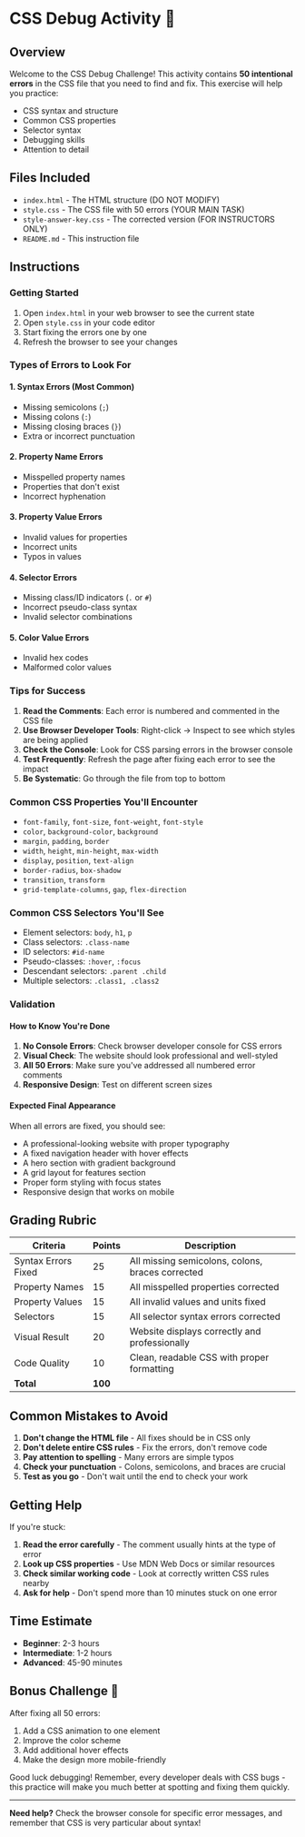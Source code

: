# CSS Debug Activity 🐛

## Overview
Welcome to the CSS Debug Challenge! This activity contains **50 intentional errors** in the CSS file that you need to find and fix. This exercise will help you practice:

- CSS syntax and structure
- Common CSS properties
- Selector syntax
- Debugging skills
- Attention to detail

## Files Included
- `index.html` - The HTML structure (DO NOT MODIFY)
- `style.css` - The CSS file with 50 errors (YOUR MAIN TASK)
- `style-answer-key.css` - The corrected version (FOR INSTRUCTORS ONLY)
- `README.md` - This instruction file

## Instructions

### Getting Started
1. Open `index.html` in your web browser to see the current state
2. Open `style.css` in your code editor
3. Start fixing the errors one by one
4. Refresh the browser to see your changes

### Types of Errors to Look For

#### 1. **Syntax Errors** (Most Common)
- Missing semicolons (`;`)
- Missing colons (`:`)
- Missing closing braces (`}`)
- Extra or incorrect punctuation

#### 2. **Property Name Errors**
- Misspelled property names
- Properties that don't exist
- Incorrect hyphenation

#### 3. **Property Value Errors**
- Invalid values for properties
- Incorrect units
- Typos in values

#### 4. **Selector Errors**
- Missing class/ID indicators (`.` or `#`)
- Incorrect pseudo-class syntax
- Invalid selector combinations

#### 5. **Color Value Errors**
- Invalid hex codes
- Malformed color values

### Tips for Success

1. **Read the Comments**: Each error is numbered and commented in the CSS file
2. **Use Browser Developer Tools**: Right-click → Inspect to see which styles are being applied
3. **Check the Console**: Look for CSS parsing errors in the browser console
4. **Test Frequently**: Refresh the page after fixing each error to see the impact
5. **Be Systematic**: Go through the file from top to bottom

### Common CSS Properties You'll Encounter
- `font-family`, `font-size`, `font-weight`, `font-style`
- `color`, `background-color`, `background`
- `margin`, `padding`, `border`
- `width`, `height`, `min-height`, `max-width`
- `display`, `position`, `text-align`
- `border-radius`, `box-shadow`
- `transition`, `transform`
- `grid-template-columns`, `gap`, `flex-direction`

### Common CSS Selectors You'll See
- Element selectors: `body`, `h1`, `p`
- Class selectors: `.class-name`
- ID selectors: `#id-name`
- Pseudo-classes: `:hover`, `:focus`
- Descendant selectors: `.parent .child`
- Multiple selectors: `.class1, .class2`

### Validation

#### How to Know You're Done
1. **No Console Errors**: Check browser developer console for CSS errors
2. **Visual Check**: The website should look professional and well-styled
3. **All 50 Errors**: Make sure you've addressed all numbered error comments
4. **Responsive Design**: Test on different screen sizes

#### Expected Final Appearance
When all errors are fixed, you should see:
- A professional-looking website with proper typography
- A fixed navigation header with hover effects
- A hero section with gradient background
- A grid layout for features section
- Proper form styling with focus states
- Responsive design that works on mobile

## Grading Rubric

| Criteria | Points | Description |
|----------|--------|-------------|
| Syntax Errors Fixed | 25 | All missing semicolons, colons, braces corrected |
| Property Names | 15 | All misspelled properties corrected |
| Property Values | 15 | All invalid values and units fixed |
| Selectors | 15 | All selector syntax errors corrected |
| Visual Result | 20 | Website displays correctly and professionally |
| Code Quality | 10 | Clean, readable CSS with proper formatting |
| **Total** | **100** | |

## Common Mistakes to Avoid

1. **Don't change the HTML file** - All fixes should be in CSS only
2. **Don't delete entire CSS rules** - Fix the errors, don't remove code
3. **Pay attention to spelling** - Many errors are simple typos
4. **Check your punctuation** - Colons, semicolons, and braces are crucial
5. **Test as you go** - Don't wait until the end to check your work

## Getting Help

If you're stuck:
1. **Read the error carefully** - The comment usually hints at the type of error
2. **Look up CSS properties** - Use MDN Web Docs or similar resources
3. **Check similar working code** - Look at correctly written CSS rules nearby
4. **Ask for help** - Don't spend more than 10 minutes stuck on one error

## Time Estimate
- **Beginner**: 2-3 hours
- **Intermediate**: 1-2 hours  
- **Advanced**: 45-90 minutes

## Bonus Challenge 🌟

After fixing all 50 errors:
1. Add a CSS animation to one element
2. Improve the color scheme
3. Add additional hover effects
4. Make the design more mobile-friendly

Good luck debugging! Remember, every developer deals with CSS bugs - this practice will make you much better at spotting and fixing them quickly.

---

**Need help?** Check the browser console for specific error messages, and remember that CSS is very particular about syntax!
